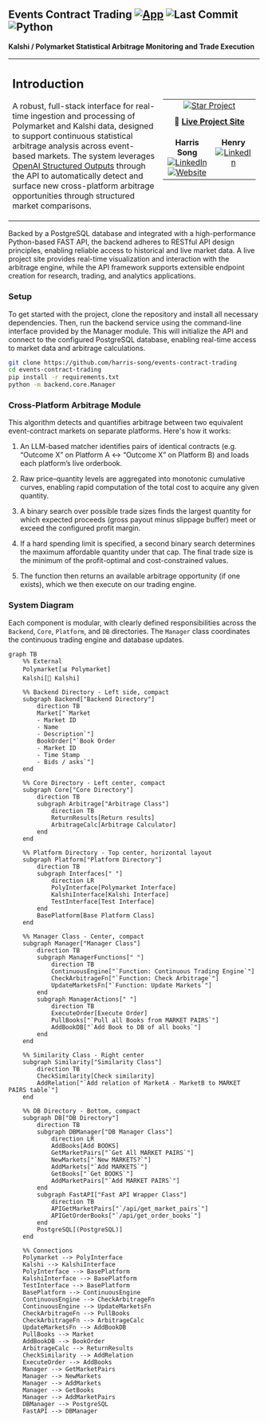 ## **Events Contract Trading** [![App](https://img.shields.io/badge/App-events--contract--trading-blue?logo=google-chrome&logoColor=white)](https://harris-song.github.io/events-contract-trading)  ![Last Commit](https://img.shields.io/github/last-commit/hmac213/event-contract-trading?color=blue) ![Python](https://img.shields.io/badge/Python-3.10-blue?logo=python&logoColor=white)




**Kalshi / Polymarket Statistical Arbitrage Monitoring and Trade Execution**
<table border="0" cellspacing="0" cellpadding="0" style="width: 100%";>
  <tr>
    <!-- LEFT COLUMN: Introduction -->
    <td valign="top" width="60%" cellpading="0">
      <h2>Introduction</h2>
      <p>
        A robust, full-stack interface for real-time ingestion and processing of Polymarket and Kalshi data, designed to support continuous statistical arbitrage analysis across event-based markets. The system leverages 
        <a href="https://platform.openai.com/docs/guides/structured-outputs?api-mode=chat">OpenAI Structured Outputs</a> 
        through the API to automatically detect and surface new cross-platform arbitrage opportunities through structured market comparisons.
      </p>
      <p>
      </p>
    </td>
    <td valign="center" align="center" width="40%">
      <table>
        <tr>
          <td colspan="3" align="center" style="padding-bottom: 10px;">
            <a href="https://github.com/hmac213/event-contract-trading/stargazers">
              <img src="https://img.shields.io/badge/Star%20Project-on%20GitHub-yellow?style=for-the-badge&logo=github" alt="Star Project" />
            </a>
          </td>
        </tr>
        <tr>
          <td colspan="3" align="center" style="padding-bottom: 20px;">
            🔗 <a href="https://harris-song.github.io/events-contract-trading"><strong>Live Project Site</strong></a>
          </td>
        </tr>
        <tr>
          <td align="center" valign="top">
            <b>Harris Song</b><br>
            <a href="https://www.linkedin.com/in/harris-song/">
              <img src="https://img.shields.io/badge/LinkedIn-blue?logo=linkedin&logoColor=white" alt="LinkedIn" />
            </a><br>
            <a href="https://harris-song.github.io">
              <img src="https://img.shields.io/badge/Website-harris--song.github.io-blue?logo=google-chrome&logoColor=white" alt="Website" />
            </a>
          </td>
          <td align="center" valign="top">
            <b>Henry</b><br>
            <a href="https://www.linkedin.com/in/hmac213/">
              <img src="https://img.shields.io/badge/LinkedIn-blue?logo=linkedin&logoColor=white" alt="LinkedIn" />
            </a>
          </td>
        </tr>
      </table>
    </td>
  </tr>
</table>
        Backed by a PostgreSQL database and integrated with a high-performance Python-based FAST API, the backend adheres to RESTful API design principles, enabling reliable access to historical and live market data. A live project site provides real-time visualization and interaction with the arbitrage engine, while the API framework supports extensible endpoint creation for research, trading, and analytics applications.

### Setup

To get started with the project, clone the repository and install all necessary dependencies. Then, run the backend service using the command-line interface provided by the Manager module. This will initialize the API and connect to the configured PostgreSQL database, enabling real-time access to market data and arbitrage calculations.

```bash
git clone https://github.com/harris-song/events-contract-trading
cd events-contract-trading
pip install -r requirements.txt
python -m backend.core.Manager
```

### Cross-Platform Arbitrage Module

This algorithm detects and quantifies arbitrage between two equivalent event-contract markets on separate platforms. Here's how it works:

1. An LLM-based matcher identifies pairs of identical contracts (e.g. “Outcome X” on Platform A ↔ “Outcome X” on Platform B) and loads each platform’s live orderbook.

2. Raw price–quantity levels are aggregated into monotonic cumulative curves, enabling rapid computation of the total cost to acquire any given quantity.

3. A binary search over possible trade sizes finds the largest quantity for which expected proceeds (gross payout minus slippage buffer) meet or exceed the configured profit margin.

4. If a hard spending limit is specified, a second binary search determines the maximum affordable quantity under that cap. The final trade size is the minimum of the profit-optimal and cost-constrained values.

5. The function then returns an available arbitrage opportunity (if one exists), which we then execute on our trading engine.  

### System Diagram
Each component is modular, with clearly defined responsibilities across the `Backend`, `Core`, `Platform`, and `DB` directories. The `Manager` class coordinates the continuous trading engine and database updates.


```mermaid
graph TB
    %% External
    Polymarket[📊 Polymarket]
    Kalshi[🎯 Kalshi]
    
    %% Backend Directory - Left side, compact
    subgraph Backend["Backend Directory"]
        direction TB
        Market["`Market
        - Market ID
        - Name
        - Description`"]
        BookOrder["`Book Order
        - Market ID
        - Time Stamp
        - Bids / asks`"]
    end
    
    %% Core Directory - Left center, compact
    subgraph Core["Core Directory"]
        direction TB
        subgraph Arbitrage["Arbitrage Class"]
            direction TB
            ReturnResults[Return results]
            ArbitrageCalc[Arbitrage Calculator]
        end
    end
    
    %% Platform Directory - Top center, horizontal layout
    subgraph Platform["Platform Directory"]
        direction TB
        subgraph Interfaces[" "]
            direction LR
            PolyInterface[Polymarket Interface]
            KalshiInterface[Kalshi Interface]
            TestInterface[Test Interface]
        end
        BasePlatform[Base Platform Class]
    end
    
    %% Manager Class - Center, compact
    subgraph Manager["Manager Class"]
        direction TB
        subgraph ManagerFunctions[" "]
            direction TB
            ContinuousEngine["`Function: Continuous Trading Engine`"]
            CheckArbitrageFn["`Function: Check Arbitrage`"]
            UpdateMarketsFn["`Function: Update Markets`"]
        end
        subgraph ManagerActions[" "]
            direction TB
            ExecuteOrder[Execute Order]
            PullBooks["`Pull all Books from MARKET PAIRS`"]
            AddBookDB["`Add Book to DB of all books`"]
        end
    end
    
    %% Similarity Class - Right center
    subgraph Similarity["Similarity Class"]
        direction TB
        CheckSimilarity[Check similarity]
        AddRelation["`Add relation of MarketA - MarketB to MARKET PAIRS table`"]
    end
    
    %% DB Directory - Bottom, compact
    subgraph DB["DB Directory"]
        direction TB
        subgraph DBManager["DB Manager Class"]
            direction LR
            AddBooks[Add BOOKS]
            GetMarketPairs["`Get All MARKET PAIRS`"]
            NewMarkets["`New MARKETS?`"]
            AddMarkets["`Add MARKETS`"]
            GetBooks["`Get BOOKS`"]
            AddMarketPairs["`Add MARKET PAIRS`"]
        end
        subgraph FastAPI["Fast API Wrapper Class"]
            direction TB
            APIGetMarketPairs["`/api/get_market_pairs`"]
            APIGetOrderBooks["`/api/get_order_books`"]
        end
        PostgreSQL[(PostgreSQL)]
    end
    
    %% Connections
    Polymarket --> PolyInterface
    Kalshi --> KalshiInterface
    PolyInterface --> BasePlatform
    KalshiInterface --> BasePlatform
    TestInterface --> BasePlatform
    BasePlatform --> ContinuousEngine
    ContinuousEngine --> CheckArbitrageFn
    ContinuousEngine --> UpdateMarketsFn
    CheckArbitrageFn --> PullBooks
    CheckArbitrageFn --> ArbitrageCalc
    UpdateMarketsFn --> AddBookDB
    PullBooks --> Market
    AddBookDB --> BookOrder
    ArbitrageCalc --> ReturnResults
    CheckSimilarity --> AddRelation
    ExecuteOrder --> AddBooks
    Manager --> GetMarketPairs
    Manager --> NewMarkets
    Manager --> AddMarkets
    Manager --> GetBooks
    Manager --> AddMarketPairs
    DBManager --> PostgreSQL
    FastAPI --> DBManager
```

